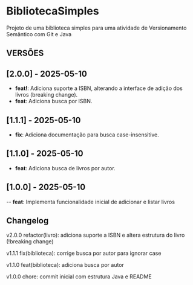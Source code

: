# BibliotecaSimples
Projeto de uma biblioteca simples para uma atividade de Versionamento Semântico com Git e Java
## VERSÕES

## [2.0.0] - 2025-05-10
- **feat!**: Adiciona suporte a ISBN, alterando a interface de adição dos livros (breaking change).
- **feat**: Adiciona busca por ISBN.

## [1.1.1] - 2025-05-10
- **fix**: Adiciona documentação para busca case-insensitive.

## [1.1.0] - 2025-05-10
- **feat**: Adiciona busca de livros por autor.

## [1.0.0] - 2025-05-10
-- **feat**: Implementa funcionalidade inicial de adicionar e listar livros

## Changelog
v2.0.0
refactor(livro): adiciona suporte a ISBN e altera estrutura do livro (!breaking change)

v1.1.1
fix(biblioteca): corrige busca por autor para ignorar case

v1.1.0
feat(biblioteca): adiciona busca por autor

v1.0.0
chore: commit inicial com estrutura Java e README
